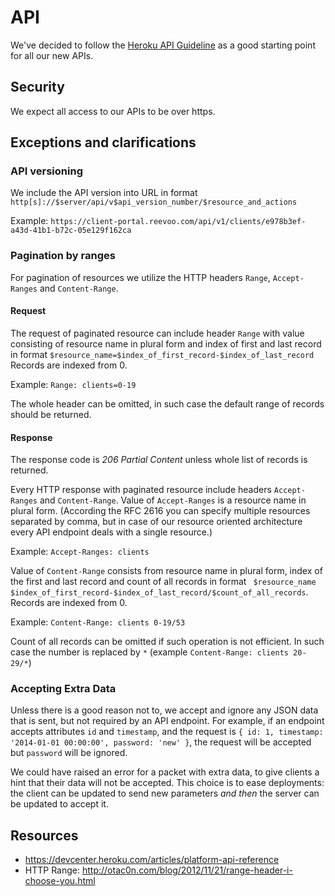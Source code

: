 # API

We've decided to follow the [Heroku API Guideline](https://github.com/interagent/http-api-design) as a good starting point for all our new APIs.

## Security

We expect all access to our APIs to be over https.

## Exceptions and clarifications

### API versioning

We include the API version into URL in format `http[s]://$server/api/v$api_version_number/$resource_and_actions`

Example: `https://client-portal.reevoo.com/api/v1/clients/e978b3ef-a43d-41b1-b72c-05e129f162ca`


### Pagination by ranges

For pagination of resources we utilize the HTTP headers `Range`, `Accept-Ranges` and `Content-Range`.

#### Request

The request of paginated resource can include header `Range` with value consisting of resource name in plural form and
index of first and last record in format `$resource_name=$index_of_first_record-$index_of_last_record` Records are indexed from 0.

Example: `Range: clients=0-19`

The whole header can be omitted, in such case the default range of records should be returned.


#### Response

The response code is *206 Partial Content* unless whole list of records is returned.

Every HTTP response with paginated resource include headers `Accept-Ranges` and `Content-Range`.
Value of `Accept-Ranges` is a resource name in plural form.
(According the RFC 2616 you can specify multiple resources separated by comma, but in case of our resource oriented architecture
every API endpoint deals with a single resource.)

Example: `Accept-Ranges: clients`

Value of `Content-Range` consists from resource name in plural form, index of the first and last record and count of all records in format
`
$resource_name $index_of_first_record-$index_of_last_record/$count_of_all_records`. Records are indexed from 0.

Example: `Content-Range: clients 0-19/53`

Count of all records can be omitted if such operation is not efficient. In such case the number is replaced by `*` (example `Content-Range: clients 20-29/*`)

### Accepting Extra Data

Unless there is a good reason not to, we accept and ignore any JSON data that is sent, but not required by an API endpoint. For example, if an endpoint accepts attributes `id` and `timestamp`, and the request is `{ id: 1, timestamp: '2014-01-01 00:00:00', password: 'new' }`, the request will be accepted but `password` will be ignored.

We could have raised an error for a packet with extra data, to give clients a hint that their data will not be accepted. This choice is to ease deployments: the client can be updated to send new parameters *and then* the server can be updated to accept it.

## Resources

- https://devcenter.heroku.com/articles/platform-api-reference
- HTTP Range: http://otac0n.com/blog/2012/11/21/range-header-i-choose-you.html
